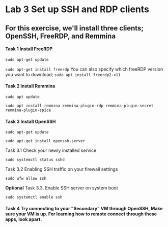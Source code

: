 # Lab 3 Set up SSH and RDP clients

## For this exercise, we'll install three clients; OpenSSH, FreeRDP, and Remmina

#### Task 1 Install FreeRDP

``sudo apt-get update``

``sudo apt-get install freerdp`` You can also specify which freeRDP version you want to download; ``sudo apt install freerdp2-x11``

#### Task 2 Install Remmina

``sudo apt update``

``sudo apt install remmina remmina-plugin-rdp remmina-plugin-secret remmina-plugin-spice``

#### Task 3 Install OpenSSH

``sudo apt-get update``

``sudo apt-get install openssh-server``

Task 3.1 Check your newly installed service

``sudo systemctl status sshd``

Task 3.2 Enabling SSH traffic on your firewall settings

``sudo ufw allow ssh``

**Optional** Task 3.3, Enable SSH server on system boot

``sudo systemctl enable ssh``

#### Task 4 Try connecting to your "Secondary" VM through OpenSSH, Make sure your VM is up. For learning how to remote connect through these apps, look apart.
